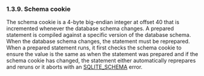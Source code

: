 ### 1\.3\.9\. Schema cookie


The schema cookie is a 4\-byte big\-endian integer at offset 40
that is incremented whenever the database schema changes. A 
prepared statement is compiled against a specific version of the
database schema. When the database schema changes, the statement
must be reprepared. When a prepared statement runs, it first checks
the schema cookie to ensure the value is the same as when the statement
was prepared and if the schema cookie has changed, the statement either
automatically reprepares and reruns or it aborts with an [SQLITE\_SCHEMA](rescode.html#schema) 
error.



